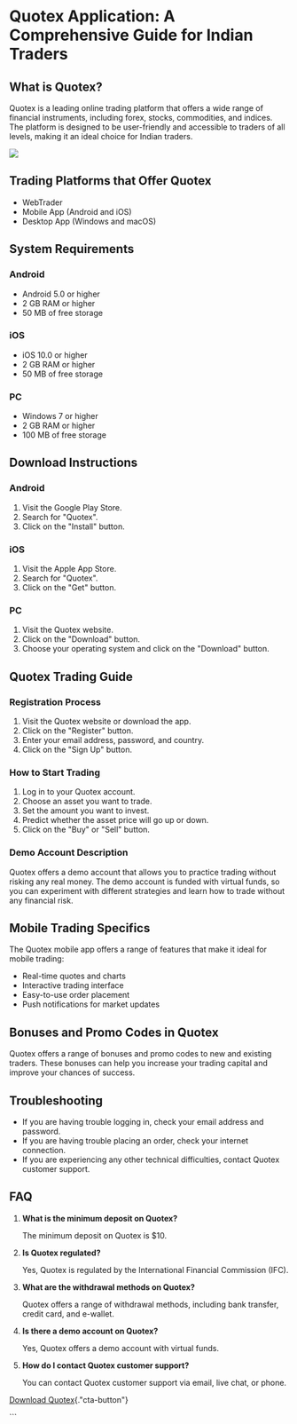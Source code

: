 # Quotex Application: A Comprehensive Guide for Indian Traders

## What is Quotex?

Quotex is a leading online trading platform that offers a wide range of
financial instruments, including forex, stocks, commodities, and
indices. The platform is designed to be user-friendly and accessible to
traders of all levels, making it an ideal choice for Indian traders.

[![](https://static.quotex.io/files/1_en/300_250.jpg)](https://traff.sbs/brokerqxsignupf)

## Trading Platforms that Offer Quotex

-   WebTrader
-   Mobile App (Android and iOS)
-   Desktop App (Windows and macOS)

## System Requirements

### Android

-   Android 5.0 or higher
-   2 GB RAM or higher
-   50 MB of free storage

### iOS

-   iOS 10.0 or higher
-   2 GB RAM or higher
-   50 MB of free storage

### PC

-   Windows 7 or higher
-   2 GB RAM or higher
-   100 MB of free storage

## Download Instructions

### Android

1.  Visit the Google Play Store.
2.  Search for "Quotex".
3.  Click on the "Install" button.

### iOS

1.  Visit the Apple App Store.
2.  Search for "Quotex".
3.  Click on the "Get" button.

### PC

1.  Visit the Quotex website.
2.  Click on the "Download" button.
3.  Choose your operating system and click on the "Download"
    button.

## Quotex Trading Guide

### Registration Process

1.  Visit the Quotex website or download the app.
2.  Click on the "Register" button.
3.  Enter your email address, password, and country.
4.  Click on the "Sign Up" button.

### How to Start Trading

1.  Log in to your Quotex account.
2.  Choose an asset you want to trade.
3.  Set the amount you want to invest.
4.  Predict whether the asset price will go up or down.
5.  Click on the "Buy" or "Sell" button.

### Demo Account Description

Quotex offers a demo account that allows you to practice trading without
risking any real money. The demo account is funded with virtual funds,
so you can experiment with different strategies and learn how to trade
without any financial risk.

## Mobile Trading Specifics

The Quotex mobile app offers a range of features that make it ideal for
mobile trading:

-   Real-time quotes and charts
-   Interactive trading interface
-   Easy-to-use order placement
-   Push notifications for market updates

## Bonuses and Promo Codes in Quotex

Quotex offers a range of bonuses and promo codes to new and existing
traders. These bonuses can help you increase your trading capital and
improve your chances of success.

## Troubleshooting

-   If you are having trouble logging in, check your email address and
    password.
-   If you are having trouble placing an order, check your internet
    connection.
-   If you are experiencing any other technical difficulties, contact
    Quotex customer support.

## FAQ

1.  **What is the minimum deposit on Quotex?**

    The minimum deposit on Quotex is \$10.

2.  **Is Quotex regulated?**

    Yes, Quotex is regulated by the International Financial Commission
    (IFC).

3.  **What are the withdrawal methods on Quotex?**

    Quotex offers a range of withdrawal methods, including bank
    transfer, credit card, and e-wallet.

4.  **Is there a demo account on Quotex?**

    Yes, Quotex offers a demo account with virtual funds.

5.  **How do I contact Quotex customer support?**

    You can contact Quotex customer support via email, live chat, or
    phone.

[Download
Quotex](\%22https://traff.sbs/quotexonelink\%22){."cta-button"}

\`\`\`

